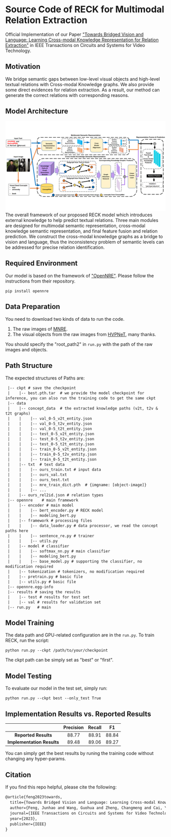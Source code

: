 # Source Code of RECK for Multimodal Relation Extraction
Official Implementation of our Paper ["Towards Bridged Vision and Language: Learning Cross-modal Knowledge Representation for Relation Extraction"](https://ieeexplore.ieee.org/abstract/document/10147282) in IEEE Transactions on Circuits and Systems for Video Technology.

## Motivation
We bridge semantic gaps between low-level visual objects and high-level textual relations with Cross-modal Knowledge graphs. We also provide some direct evidences for relation extraction. As a result, our method can generate the correct relations with corresponding reasons.

## Model Architecture
![model](img/model.png)
The overall framework of our proposed RECK model which introduces external knowledge to help predict textual relations. Three main modules are designed for multimodal semantic representation, cross-modal knowledge semantic representation, and final feature fusion and relation prediction. We construct the cross-modal knowledge graphs as a bridge to vision and language, thus the inconsistency problem of semantic levels can be addressed for precise relation identification.

## Required Environment

Our model is based on the framework of ["OpenNRE"](https://github.com/thunlp/OpenNRE). Please follow the instructions from their repository.
```
pip install opennre
```

## Data Preparation

You need to download two kinds of data to run the code.

1. The raw images of [MNRE](https://github.com/thecharm/MNRE).
2. The visual objects from the raw images from [HVPNeT](https://github.com/zjunlp/HVPNeT), many thanks.

You should specify the "root_path2" in ``run.py`` with the path of the raw images and objects.

## Path Structure
The expected structures of Paths are:

```
 |-- ckpt # save the checkpoint
 |    |-- best.pth.tar  # we provide the model checkpoint for inference, you can also run the training code to get the same ckpt
 |-- data
 |    |-- concept_data  # the extracted knowledge paths (v2t, t2v & t2t graphs)
 |    |    |-- val_0-5_v2t_entity.json
 |    |    |-- val_0-5_t2v_entity.json
 |    |    |-- val_0-5_t2t_entity.json
 |    |    |-- test_0-5_v2t_entity.json
 |    |    |-- test_0-5_t2v_entity.json
 |    |    |-- test_0-5_t2t_entity.json
 |    |    |-- train_0-5_v2t_entity.json
 |    |    |-- train_0-5_t2v_entity.json
 |    |    |-- train_0-5_t2t_entity.json
 |    |-- txt  # text data
 |    |    |-- ours_train.txt # input data
 |    |    |-- ours_val.txt
 |    |    |-- ours_test.txt
 |    |    |-- mre_train_dict.pth  # {imgname: [object-image]}
 |    |    |-- ...
 |    |-- ours_rel2id.json # relation types
 |-- opennre	# main framework 
 |    |-- encoder # main model
 |    |    |-- bert_encoder.py # RECK model
 |    |    |-- modeling_bert.py
 |    |-- framework # processing files
 |    |    |-- data_loader.py # data processor, we read the concept paths here
 |    |    |-- sentence_re.py # trainer
 |    |    |-- utils.py
 |    |-- model # classifier
 |    |    |-- softmax_nn.py # main classifier
 |    |    |-- modeling_bert.py 
 |    |    |-- base_model.py # supporting the classifier, no modification required
 |    |-- tokenization # tokenizers, no modification required
 |    |-- pretrain.py # basic file
 |    |-- utils.py # basic file
 |-- opennre.egg-info
 |-- results # saving the results
 |    |-- test # results for test set
 |    |-- val # results for validation set
 |-- run.py   # main
```

## Model Training
The data path and GPU-related configuration are in the `run.py`. To train RECK, run the script:
```
python run.py --ckpt /path/to/your/checkpoint
```
The ckpt path can be simply set as "best" or "first".

## Model Testing
To evaluate our model in the test set, simply run:
```
python run.py --ckpt best --only_test True
```
## Implementation Results vs. Reported Results 
|                       | **Precision** | **Recall** | **F1**    |
|:---------------------:|:----------:   |:--------:  |:---------:|
| **Reported Results**  | 88.77         | 88.91      | 88.84     |
| **Implementation Results** | 89.48         | 89.06      | 89.27     |

You can simply get the best results by runing the training code without changing any hyper-params.

## Citation

If you find this repo helpful, please cite the following:
``` latex
@article{feng2023towards,
  title={Towards Bridged Vision and Language: Learning Cross-modal Knowledge Representation for Relation Extraction},
  author={Feng, Junhao and Wang, Guohua and Zheng, Changmeng and Cai, Yi and Fu, Ze and Wang, Yaowei and Wei, Xiao-Yong and Li, Qing},
  journal={IEEE Transactions on Circuits and Systems for Video Technology},
  year={2023},
  publisher={IEEE}
}
```

